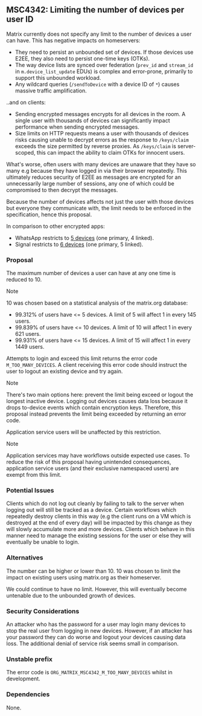 ## MSC4342: Limiting the number of devices per user ID

Matrix currently does not specify any limit to the number of devices a user can have. This has
negative impacts on homeservers:
 - They need to persist an unbounded set of devices. If those devices use E2EE, they also need to persist one-time keys (OTKs).
 - The way device lists are synced over federation (`prev_id` and `stream_id` in `m.device_list_update` EDUs) is complex and error-prone, primarily to support this unbounded workload.
 - Any wildcard queries (`/sendToDevice` with a device ID of `*`) causes massive traffic amplification.

..and on clients:
 - Sending encrypted messages encrypts for all devices in the room. A single user with thousands of devices
   can significantly impact performance when sending encrypted messages.
 - Size limits on HTTP requests means a user with thousands of devices risks causing unable to decrypt errors as the response
   to `/keys/claim` exceeds the size permitted by reverse proxies. As `/keys/claim` is server-scoped, this can impact the ability
   to claim OTKs for innocent users.

What's worse, often users with many devices are unaware that they have so many e.g because they have logged in via their browser repeatedly.
This ultimately reduces security of E2EE as messages are encrypted for an unnecessarily large number of sessions, any one of which could be
compromised to then decrypt the messages.

Because the number of devices affects not just the user with those devices but everyone they communicate with,
the limit needs to be enforced in the specification, hence this proposal.

In comparison to other encrypted apps:
- WhatsApp restricts to [5 devices](https://faq.whatsapp.com/378279804439436/?cms_platform=android) (one primary, 4 linked).
- Signal restricts to [6 devices](https://support.signal.org/hc/en-us/articles/360007320551-Linked-Devices) (one primary, 5 linked).

### Proposal

The maximum number of devices a user can have at any one time is reduced to 10.

>[!NOTE]
> 10 was chosen based on a statistical analysis of the matrix.org database:
> - 99.312% of users have <= 5 devices. A limit of 5 will affect 1 in every 145 users.
> - 99.839% of users have <= 10 devices. A limit of 10 will affect 1 in every 621 users.
> - 99.931% of users have <= 15 devices. A limit of 15 will affect 1 in every 1449 users.

Attempts to login and exceed this limit returns the error code `M_TOO_MANY_DEVICES`. A client receiving this
error code should instruct the user to logout an existing device and try again.

>[!NOTE]
> There's two main options here: prevent the limit being exceed or logout the longest inactive device.
> Logging out devices causes data loss because it drops to-device events which contain encryption keys.
> Therefore, this proposal instead prevents the limit being exceeded by returning an error code.

Application service users will be unaffected by this restriction.

>[!NOTE]
> Application services may have workflows outside expected use cases. To reduce the risk of this proposal
> having unintended consequences, application service users (and their exclusive namespaced users) are exempt
> from this limit.

### Potential Issues

Clients which do not log out cleanly by failing to talk to the server when logging out will still be tracked
as a device. Certain workflows which repeatedly destroy clients in this way (e.g the client runs on a VM
which is destroyed at the end of every day) will be impacted by this change as they will slowly accumulate
more and more devices. Clients which behave in this manner need to manage the existing sessions for the user
or else they will eventually be unable to login.

### Alternatives

The number can be higher or lower than 10. 10 was chosen to limit the impact on existing users using matrix.org
as their homeserver.

We could continue to have no limit. However, this will eventually become untenable due to the unbounded
growth of devices. 

### Security Considerations

An attacker who has the password for a user may login many devices to stop the real user from logging in
new devices. However, if an attacker has your password they can do worse and logout your devices causing
data loss. The additional denial of service risk seems small in comparison.

### Unstable prefix

The error code is `ORG_MATRIX_MSC4342_M_TOO_MANY_DEVICES` whilst in development.

### Dependencies

None.